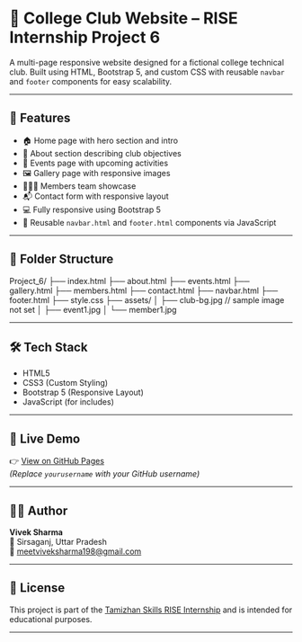 # 🏫 College Club Website – RISE Internship Project 6

A multi-page responsive website designed for a fictional college technical club. Built using HTML, Bootstrap 5, and custom CSS with reusable `navbar` and `footer` components for easy scalability.

---

## 🚀 Features

- 🏠 Home page with hero section and intro
- 📄 About section describing club objectives
- 📅 Events page with upcoming activities
- 🖼️ Gallery page with responsive images
- 🧑‍🤝‍🧑 Members team showcase
- 📬 Contact form with responsive layout
- 💻 Fully responsive using Bootstrap 5
- 🔁 Reusable `navbar.html` and `footer.html` components via JavaScript

---

## 📁 Folder Structure

Project_6/
├── index.html
├── about.html
├── events.html
├── gallery.html
├── members.html
├── contact.html
├── navbar.html
├── footer.html
├── style.css
├── assets/
│ ├── club-bg.jpg // sample image not set
│ ├── event1.jpg
│ └── member1.jpg

---

## 🛠 Tech Stack

- HTML5
- CSS3 (Custom Styling)
- Bootstrap 5 (Responsive Layout)
- JavaScript (for includes)

---

## 🔗 Live Demo

👉 [View on GitHub Pages](https://vish202324.github.io/Tamizhan-Skills/Project_6/)  
_(Replace `yourusername` with your GitHub username)_

---

## 🙋‍♂️ Author

**Vivek Sharma**  
📍 Sirsaganj, Uttar Pradesh  
📧 meetviveksharma198@gmail.com

---

## 📜 License

This project is part of the [Tamizhan Skills RISE Internship](https://tamizhanskills.in/) and is intended for educational purposes.

---

